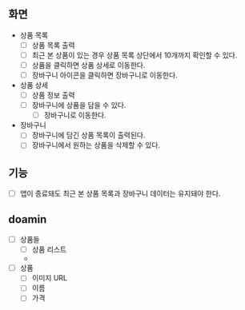 ## 화면
- 상품 목록
  - [ ] 상품 목록 출력 
  - [ ] 최근 본 상품이 있는 경우 상품 목록 상단에서 10개까지 확인할 수 있다.
  - [ ] 상품을 클릭하면 상품 상세로 이동한다. 
  - [ ] 장바구니 아이콘을 클릭하면 장바구니로 이동한다.
- 상품 상세
  - [ ] 상품 정보 출력
  - [ ] 장바구니에 상품을 담을 수 있다.
    - [ ] 장바구니로 이동한다.
- 장바구니
  - [ ] 장바구니에 담긴 상품 목록이 출력된다. 
  - [ ] 장바구니에서 원하는 상품을 삭제할 수 있다.

## 기능
- [ ] 앱이 종료돼도 최근 본 상품 목록과 장바구니 데이터는 유지돼야 한다.

## doamin
- [ ] 상품들
  - [ ] 상품 리스트
  - 
- [ ] 상품
  - [ ] 이미지 URL
  - [ ] 이름
  - [ ] 가격